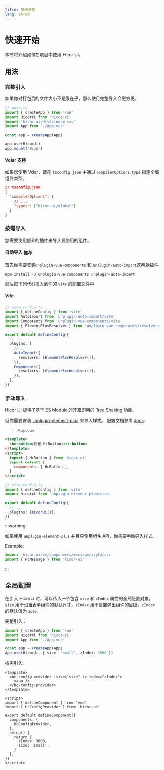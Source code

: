 ```yaml
---
title: 快速开始
lang: zh-CN
---
```


# 快速开始

本节将介绍如何在项目中使用 Hicor Ui。

## 用法

### 完整引入

如果你对打包后的文件大小不是很在乎，那么使用完整导入会更方便。

```typescript
// main.ts
import { createApp } from 'vue'
import HicorUi from 'hicor-ui'
import 'hicor-ui/dist/index.css'
import App from './App.vue'

const app = createApp(App)

app.use(HicorUi)
app.mount('#app')
```

#### Volar 支持

如果您使用 Volar，请在 `tsconfig.json` 中通过 `compilerOptions.type` 指定全局组件类型。

```json
// tsconfig.json
{
  "compilerOptions": {
    // ...
    "types": ["hicor-ui/global"]
  }
}
```

### 按需导入

您需要使用额外的插件来导入要使用的组件。

#### 自动导入 <hc-tag type="primary" style="vertical-align: middle;" effect="dark" size="small">推荐</hc-tag>

首先你需要安装`unplugin-vue-components` 和 `unplugin-auto-import`这两款插件

```shell
npm install -D unplugin-vue-components unplugin-auto-import
```

然后把下列代码插入到你的 `Vite` 的配置文件中

##### Vite

```ts
// vite.config.ts
import { defineConfig } from 'vite'
import AutoImport from 'unplugin-auto-import/vite'
import Components from 'unplugin-vue-components/vite'
import { ElementPlusResolver } from 'unplugin-vue-components/resolvers'

export default defineConfig({
  // ...
  plugins: [
    // ...
    AutoImport({
      resolvers: [ElementPlusResolver()],
    }),
    Components({
      resolvers: [ElementPlusResolver()],
    }),
  ],
})
```

### 手动导入

Hicor Ui 提供了基于 ES Module 的开箱即用的 [Tree Shaking](https://webpack.js.org/guides/tree-shaking/) 功能。

但你需要安装 [unplugin-element-plus](https://github.com/hicor-ui/unplugin-element-plus) 来导入样式。 配置文档参考 [docs](https://github.com/hicor-ui/unplugin-element-plus#readme).

> App.vue

```html
<template>
  <hc-button>我是 HcButton</hc-button>
</template>
<script>
  import { HcButton } from 'hicor-ui'
  export default {
    components: { HcButton },
  }
</script>
```

```ts
// vite.config.ts
import { defineConfig } from 'vite'
import HicorUi from 'unplugin-element-plus/vite'

export default defineConfig({
  // ...
  plugins: [HicorUi()],
})
```

:::warning

如果使用 `unplugin-element-plus` 并且只使用组件 API，你需要手动导入样式。

Example:

```ts
import 'hicor-ui/es/components/message/style/css'
import { HcMessage } from 'hicor-ui'
```

:::

## 全局配置

在引入 HicorUi 时，可以传入一个包含 `size` 和 `zIndex` 属性的全局配置对象。 `size` 用于设置表单组件的默认尺寸，`zIndex` 用于设置弹出组件的层级，`zIndex` 的默认值为 `2000`。

完整引入：

```ts
import { createApp } from 'vue'
import HicorUi from 'hicor-ui'
import App from './App.vue'

const app = createApp(App)
app.use(HicorUi, { size: 'small', zIndex: 3000 })
```

按需引入:

```vue
<template>
  <hc-config-provider :size="size" :z-index="zIndex">
    <app />
  </hc-config-provider>
</template>

<script>
import { defineComponent } from 'vue'
import { HcConfigProvider } from 'hicor-ui'

export default defineComponent({
  components: {
    HcConfigProvider,
  },
  setup() {
    return {
      zIndex: 3000,
      size: 'small',
    }
  },
})
</script>
```

